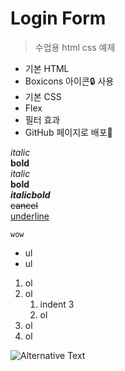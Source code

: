 # Login Form

> 수업용 html css 예제

<!-- 인용문 -->

- 기본 HTML
- Boxicons 아이콘🔒 사용
- 기본 CSS
- Flex
- 필터 효과
- GitHub 페이지로 배포🚀

_italic_  
**bold**  
_italic_  
**bold**  
**_italicbold_**  
~~cancel~~  
<u>underline</u>

```
wow
```

- ul
- ul

1. ol
1. ol
   1. indent 3
   1. ol
1. ol
1. ol

![Alternative Text](https://source.unsplash.com/random/300x300/?programming)
